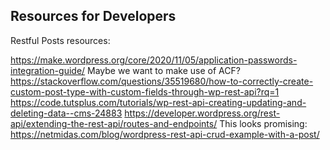 ## Resources for Developers

Restful Posts resources:

https://make.wordpress.org/core/2020/11/05/application-passwords-integration-guide/
Maybe we want to make use of ACF? https://stackoverflow.com/questions/35519680/how-to-correctly-create-custom-post-type-with-custom-fields-through-wp-rest-api?rq=1
https://code.tutsplus.com/tutorials/wp-rest-api-creating-updating-and-deleting-data--cms-24883
https://developer.wordpress.org/rest-api/extending-the-rest-api/routes-and-endpoints/
This looks promising:
https://netmidas.com/blog/wordpress-rest-api-crud-example-with-a-post/
